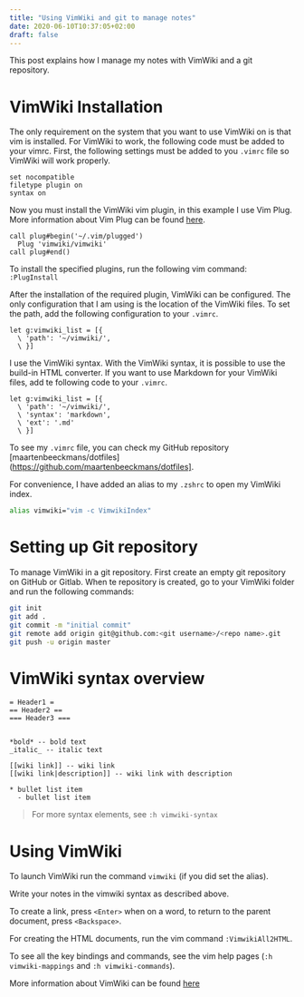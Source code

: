 ```yaml
---
title: "Using VimWiki and git to manage notes"
date: 2020-06-10T10:37:05+02:00
draft: false
---
```


This post explains how I manage my notes with VimWiki and a git repository.

# VimWiki Installation

The only requirement on the system that you want to use VimWiki on is that vim is installed. For VimWiki to work, the following code must be added to your vimrc. First, the following settings must be added to you `.vimrc` file so VimWiki will work properly.

```vim
set nocompatible
filetype plugin on
syntax on
```

Now you must install the VimWiki vim plugin, in this example I use Vim Plug. More information about Vim Plug can be found [here](https://github.com/junegunn/vim-plug).

```vim
call plug#begin('~/.vim/plugged')
  Plug 'vimwiki/vimwiki'
call plug#end()
```

To install the specified plugins, run the following vim command: `:PlugInstall`

After the installation of the required plugin, VimWiki can be configured. The only configuration that I am using is the location of the VimWiki files. To set the path, add the following configuration to your `.vimrc`.

```vim
let g:vimwiki_list = [{
  \ 'path': '~/vimwiki/',
  \ }]
``` 

I use the VimWiki syntax. With the VimWiki syntax, it is possible to use the build-in HTML converter. If you want to use Markdown for your VimWiki files, add te following code to your `.vimrc`.

```vim
let g:vimwiki_list = [{
  \ 'path': '~/vimwiki/',
  \ 'syntax': 'markdown',
  \ 'ext': '.md'
  \ }]
```

To see my `.vimrc` file, you can check my GitHub repository [maartenbeeckmans/dotfiles](https://github.com/maartenbeeckmans/dotfiles].

For convenience, I have added an alias to my `.zshrc` to open my VimWiki index.

```bash
alias vimwiki="vim -c VimwikiIndex"
```

# Setting up Git repository

To manage VimWiki in a git repository. First create an empty git repository on GitHub or Gitlab. When te repository is created, go to your VimWiki folder and run the following commands:

```bash
git init
git add .
git commit -m "initial commit"
git remote add origin git@github.com:<git username>/<repo name>.git
git push -u origin master
```

# VimWiki syntax overview

```wiki
= Header1 =
== Header2 ==
=== Header3 ===


*bold* -- bold text
_italic_ -- italic text

[[wiki link]] -- wiki link
[[wiki link|description]] -- wiki link with description

* bullet list item
  - bullet list item
```

> For more syntax elements, see `:h vimwiki-syntax`

# Using VimWiki

To launch VimWiki run the command `vimwiki` (if you did set the alias).

Write your notes in the vimwiki syntax as described above.

To create a link, press `<Enter>` when on a word, to return to the parent document, press `<Backspace>`.

For creating the HTML documents, run the vim command `:VimwikiAll2HTML`.

To see all the key bindings and commands, see the vim help pages (`:h vimwiki-mappings` and `:h vimwiki-commands`).

More information about VimWiki can be found [here](https://github.com/vimwiki/vimwiki)
